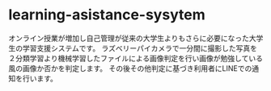 # learning-asistance-sysytem
オンライン授業が増加し自己管理が従来の大学生よりもさらに必要になった大学生の学習支援システムです。
ラズベリーパイカメラで一分間に撮影した写真を２分類学習より機械学習したファイルによる画像判定を行い画像が勉強している風の画像か否かを判定します。
その後その他判定に基づき利用者にLINEでの通知を行います。
